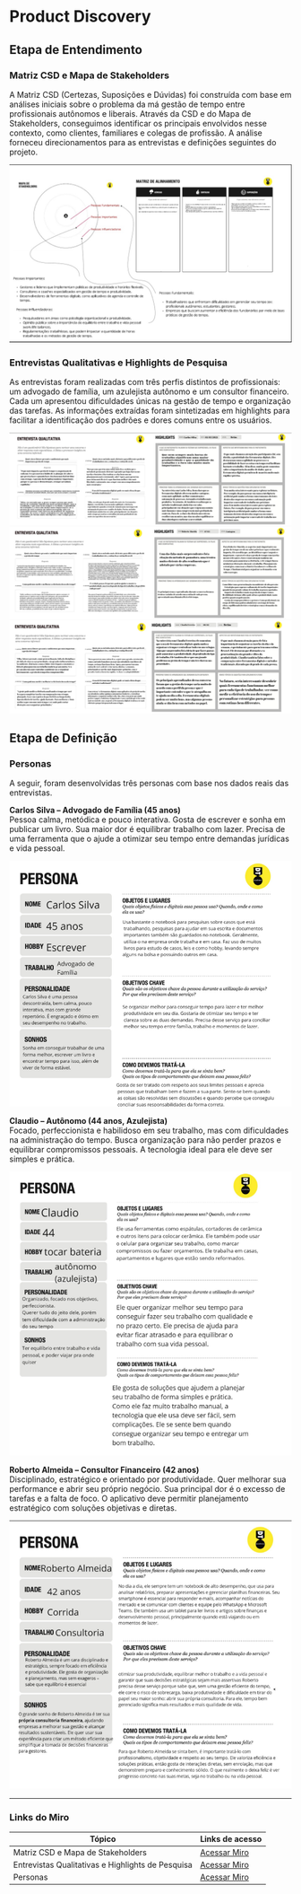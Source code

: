 # Product Discovery

## Etapa de Entendimento

### Matriz CSD e Mapa de Stakeholders

A Matriz CSD (Certezas, Suposições e Dúvidas) foi construída com base em análises iniciais sobre o problema da má gestão de tempo entre profissionais autônomos e liberais. Através da CSD e do Mapa de Stakeholders, conseguimos identificar os principais envolvidos nesse contexto, como clientes, familiares e colegas de profissão. A análise forneceu direcionamentos para as entrevistas e definições seguintes do projeto.

![Matriz CSD e Mapa de Stakeholders](images/MatrizCSD-MapaStakeholders.png)

### Entrevistas Qualitativas e Highlights de Pesquisa

As entrevistas foram realizadas com três perfis distintos de profissionais: um advogado de família, um azulejista autônomo e um consultor financeiro. Cada um apresentou dificuldades únicas na gestão de tempo e organização das tarefas. As informações extraídas foram sintetizadas em highlights para facilitar a identificação dos padrões e dores comuns entre os usuários.

![Entrevista Qualitativa - Highlight 1](images/EntrevistaQualitativa-Highlight1.png)  
![Entrevista Qualitativa - Highlight 2](images/EntrevistaQualitativa-Highlight2.png)  
![Entrevista Qualitativa - Highlight 3](images/EntrevistaQualitativa-Highlight3.png)

## Etapa de Definição

### Personas

A seguir, foram desenvolvidas três personas com base nos dados reais das entrevistas.

**Carlos Silva – Advogado de Família (45 anos)**  
Pessoa calma, metódica e pouco interativa. Gosta de escrever e sonha em publicar um livro. Sua maior dor é equilibrar trabalho com lazer. Precisa de uma ferramenta que o ajude a otimizar seu tempo entre demandas jurídicas e vida pessoal.

![Persona 1 - Carlos Silva](images/Persona1.png)

**Claudio – Autônomo (44 anos, Azulejista)**  
Focado, perfeccionista e habilidoso em seu trabalho, mas com dificuldades na administração do tempo. Busca organização para não perder prazos e equilibrar compromissos pessoais. A tecnologia ideal para ele deve ser simples e prática.

![Persona 2 - Claudio](images/Persona2.png)

**Roberto Almeida – Consultor Financeiro (42 anos)**  
Disciplinado, estratégico e orientado por produtividade. Quer melhorar sua performance e abrir seu próprio negócio. Sua principal dor é o excesso de tarefas e a falta de foco. O aplicativo deve permitir planejamento estratégico com soluções objetivas e diretas.

![Persona 3 - Roberto Almeida](images/Persona3.png)

---

### Links do Miro
| Tópico                                            | Links de acesso                                                                 |
|---------------------------------------------------|----------------------------------------------------------------------|
| Matriz CSD e Mapa de Stakeholders                | [Acessar Miro](https://miro.com/app/board/uXjVIXQgrqA=/)             |
| Entrevistas Qualitativas e Highlights de Pesquisa | [Acessar Miro](https://miro.com/app/board/uXjVIT43YvI=/)             |
| Personas                                          | [Acessar Miro](https://miro.com/app/board/uXjVIPrSoeA=/)             |


